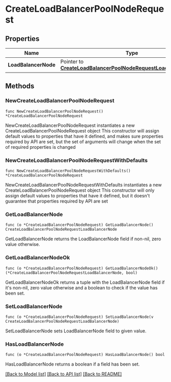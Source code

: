# CreateLoadBalancerPoolNodeRequest

## Properties

Name | Type | Description | Notes
------------ | ------------- | ------------- | -------------
**LoadBalancerNode** | Pointer to [**CreateLoadBalancerPoolNodeRequestLoadBalancerNode**](CreateLoadBalancerPoolNodeRequestLoadBalancerNode.md) |  | [optional] 

## Methods

### NewCreateLoadBalancerPoolNodeRequest

`func NewCreateLoadBalancerPoolNodeRequest() *CreateLoadBalancerPoolNodeRequest`

NewCreateLoadBalancerPoolNodeRequest instantiates a new CreateLoadBalancerPoolNodeRequest object
This constructor will assign default values to properties that have it defined,
and makes sure properties required by API are set, but the set of arguments
will change when the set of required properties is changed

### NewCreateLoadBalancerPoolNodeRequestWithDefaults

`func NewCreateLoadBalancerPoolNodeRequestWithDefaults() *CreateLoadBalancerPoolNodeRequest`

NewCreateLoadBalancerPoolNodeRequestWithDefaults instantiates a new CreateLoadBalancerPoolNodeRequest object
This constructor will only assign default values to properties that have it defined,
but it doesn't guarantee that properties required by API are set

### GetLoadBalancerNode

`func (o *CreateLoadBalancerPoolNodeRequest) GetLoadBalancerNode() CreateLoadBalancerPoolNodeRequestLoadBalancerNode`

GetLoadBalancerNode returns the LoadBalancerNode field if non-nil, zero value otherwise.

### GetLoadBalancerNodeOk

`func (o *CreateLoadBalancerPoolNodeRequest) GetLoadBalancerNodeOk() (*CreateLoadBalancerPoolNodeRequestLoadBalancerNode, bool)`

GetLoadBalancerNodeOk returns a tuple with the LoadBalancerNode field if it's non-nil, zero value otherwise
and a boolean to check if the value has been set.

### SetLoadBalancerNode

`func (o *CreateLoadBalancerPoolNodeRequest) SetLoadBalancerNode(v CreateLoadBalancerPoolNodeRequestLoadBalancerNode)`

SetLoadBalancerNode sets LoadBalancerNode field to given value.

### HasLoadBalancerNode

`func (o *CreateLoadBalancerPoolNodeRequest) HasLoadBalancerNode() bool`

HasLoadBalancerNode returns a boolean if a field has been set.


[[Back to Model list]](../README.md#documentation-for-models) [[Back to API list]](../README.md#documentation-for-api-endpoints) [[Back to README]](../README.md)


